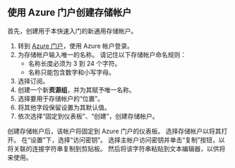 ## <a name="create-a-storage-account-by-using-the-azure-portal"></a>使用 Azure 门户创建存储帐户

首先，创建用于本快速入门的新通用存储帐户。 

1. 转到 [Azure 门户](https://portal.azure.com/#create/Microsoft.StorageAccount-ARM)，使用 Azure 帐户登录。 
2. 为存储帐户输入唯一的名称。 请记住以下存储帐户命名规则：
    - 名称长度必须为 3 到 24 个字符。
    - 名称只能包含数字和小写字母。
4. 选择订阅。 
5. 创建一个新**资源组**，并为其赋予唯一名称。 
6. 选择要用于存储帐户的“位置”。
7. 将其他字段保留设置为其默认值。
8. 依次选择“固定到仪表板”、“创建”，创建存储帐户。 

创建存储帐户后，该帐户将固定到 Azure 门户的仪表板。 选择存储帐户以将其打开。 在“设置”下，选择“访问密钥”。 选择主帐户访问密钥并单击“复制”按钮，以将关联的连接字符串复制到剪贴板。 然后将该字符串粘贴到文本编辑器，以供将来使用。
